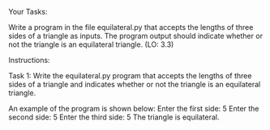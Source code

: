 Your Tasks:

Write a program in the file equilateral.py that accepts 
the lengths of three sides of a triangle as inputs. 
The program output should indicate whether or not the 
triangle is an equilateral triangle. (LO: 3.3)


Instructions:

Task 1: Write the equilateral.py program that accepts the 
lengths of three sides of a triangle and indicates whether 
or not the triangle is an equilateral triangle.


An example of the program is shown below:
Enter the first side: 5
Enter the second side: 5
Enter the third side: 5
The triangle is equilateral.
